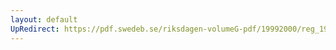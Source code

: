 ```yaml
---
layout: default
UpRedirect: https://pdf.swedeb.se/riksdagen-volumeG-pdf/19992000/reg_19992000/reg_19992000_0416.pdf
---
```

